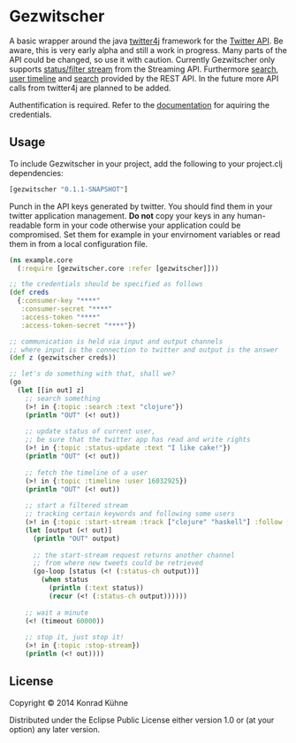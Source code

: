 # Gezwitscher

A basic wrapper around the java [twitter4j](http://twitter4j.org/en/index.html) framework for the [Twitter API](https://dev.twitter.com/docs). Be aware, this is very early alpha and still a work in progress. Many parts of the API could be changed, so use it with caution. Currently Gezwitscher only supports [status/filter stream](https://dev.twitter.com/docs/api/1.1/post/statuses/filter) from the Streaming API. Furthermore [search](https://dev.twitter.com/docs/api/1.1/get/search/tweets), [user timeline](https://dev.twitter.com/docs/api/1.1/get/statuses/user_timeline) and [search](https://dev.twitter.com/docs/api/1.1/get/search/tweets) provided by the REST API. In the future more API calls from twitter4j are planned to be added.

Authentification is required. Refer to the [documentation](https://dev.twitter.com/docs/auth/using-oauth) for aquiring the credentials.

## Usage

To include Gezwitscher in your project, add the following to your project.clj dependencies:

```clojure
[gezwitscher "0.1.1-SNAPSHOT"]
```

Punch in the API keys generated by twitter. You should find them in your twitter application management. **Do not** copy your keys in any human-readable form in your code otherwise your application could be compromised. Set them for example in your envirnoment variables or read them in from a local configuration file.

```clojure
(ns example.core
  (:require [gezwitscher.core :refer [gezwitscher]]))

;; the credentials should be specified as follows
(def creds
  {:consumer-key "****" 
   :consumer-secret "****"
   :access-token "****"
   :access-token-secret "****"})

;; communication is held via input and output channels 
;; where input is the connection to twitter and output is the answer
(def z (gezwitscher creds))

;; let's do something with that, shall we?
(go
  (let [[in out] z]
    ;; search something
    (>! in {:topic :search :text "clojure"})
    (println "OUT" (<! out))
    
    ;; update status of current user,
    ;; be sure that the twitter app has read and write rights
    (>! in {:topic :status-update :text "I like cake!"})
    (println "OUT" (<! out))
    
    ;; fetch the timeline of a user
    (>! in {:topic :timeline :user 16032925})
    (println "OUT" (<! out))
    
    ;; start a filtered stream 
    ;; tracking certain keywords and following some users
    (>! in {:topic :start-stream :track ["clojure" "haskell"] :follow [16032925]})
    (let [output (<! out)]
      (println "OUT" output)
      
      ;; the start-stream request returns another channel 
      ;; from where new tweets could be retrieved
      (go-loop [status (<! (:status-ch output))]
        (when status
          (println (:text status))
          (recur (<! (:status-ch output))))))
          
    ;; wait a minute
    (<! (timeout 60000))
    
    ;; stop it, just stop it!
    (>! in {:topic :stop-stream})
    (println (<! out))))
```

## License

Copyright © 2014 Konrad Kühne

Distributed under the Eclipse Public License either version 1.0 or (at
your option) any later version.
